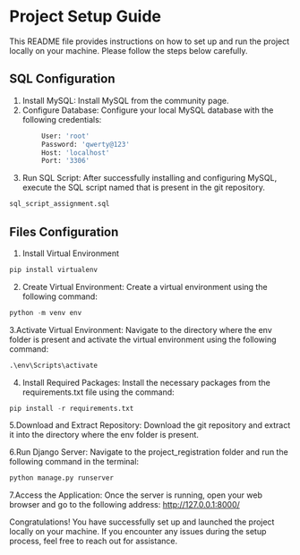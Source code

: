 # Project Setup Guide

This README file provides instructions on how to set up and run the project locally on your machine. Please follow the steps below carefully.

## SQL Configuration
1. Install MySQL: Install MySQL from the community page.
2. Configure Database: Configure your local MySQL database with the following credentials:
```bash
        User: 'root'
        Password: 'qwerty@123'
        Host: 'localhost'
        Port: '3306'
```
3. Run SQL Script: After successfully installing and configuring MySQL, execute the SQL script named that is present in the git repository.
 ```bash 
sql_script_assignment.sql
 ```

## Files Configuration
1. Install Virtual Environment

```python
pip install virtualenv

```
2. Create Virtual Environment: Create a virtual environment using the following command:

```python
python -m venv env
```

3.Activate Virtual Environment: Navigate to the directory where the env folder is present and activate the virtual environment using the following command:

```python
.\env\Scripts\activate
```

4. Install Required Packages: Install the necessary packages from the requirements.txt file using the command:
```python
pip install -r requirements.txt
```

5.Download and Extract Repository: Download the git repository and extract it into the directory where the env folder is present.

6.Run Django Server: Navigate to the project_registration folder and run the following command in the terminal:
```python
python manage.py runserver
```

7.Access the Application: Once the server is running, open your web browser and go to the following address: http://127.0.0.1:8000/

Congratulations! You have successfully set up and launched the project locally on your machine. If you encounter any issues during the setup process, feel free to reach out for assistance.
